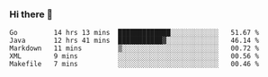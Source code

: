 ### Hi there 👋

<!--
**yeya24/yeya24** is a ✨ _special_ ✨ repository because its `README.md` (this file) appears on your GitHub profile.

Here are some ideas to get you started:

- 🔭 I’m currently working on ...
- 🌱 I’m currently learning ...
- 👯 I’m looking to collaborate on ...
- 🤔 I’m looking for help with ...
- 💬 Ask me about ...
- 📫 How to reach me: ...
- 😄 Pronouns: ...
- ⚡ Fun fact: ...
-->

<!--START_SECTION:waka-->
```text
Go         14 hrs 13 mins  █████████████░░░░░░░░░░░░   51.67 % 
Java       12 hrs 41 mins  ███████████▓░░░░░░░░░░░░░   46.14 % 
Markdown   11 mins         ▒░░░░░░░░░░░░░░░░░░░░░░░░   00.72 % 
XML        9 mins          ░░░░░░░░░░░░░░░░░░░░░░░░░   00.56 % 
Makefile   7 mins          ░░░░░░░░░░░░░░░░░░░░░░░░░   00.46 % 
```
<!--END_SECTION:waka-->
